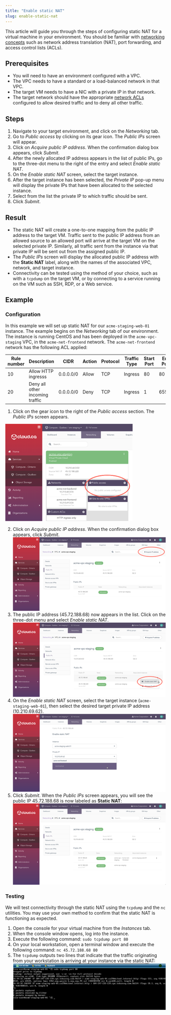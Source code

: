 ```yaml
---
title: "Enable static NAT"
slug: enable-static-nat
---
```



This article will guide you through the steps of configuring static NAT for a virtual machine in your environment.  You should be familiar with [networking concepts](../basic-concepts/what-is-a-vpc.md) such as network address translation (NAT), port forwarding, and access control lists (ACLs).

## Prerequisites

- You will need to have an environment configured with a VPC.
- The VPC needs to have a standard or a load-balanced network in that VPC.
- The target VM needs to have a NIC with a private IP in that network.
- The target network should have the appropriate [network ACLs](securing-your-network.md) configured to allow desired traffic and to deny all other traffic.

## Steps

1. Navigate to your target environment, and click on the *Networking* tab.
1. Go to *Public access* by clicking on its gear icon.  The *Public IPs* screen will appear.
1. Click on *Acquire public IP address*.  When the confirmation dialog box appears, click *Submit*.
1. After the newly allocated IP address appears in the list of public IPs, go to the three-dot menu to the right of the entry and select *Enable static NAT*.
1. On the *Enable static NAT* screen, select the target instance.
1. After the target instance has been selected, the *Private IP* pop-up menu will display the private IPs that have been allocated to the selected instance.
1. Select from the list the private IP to which traffic should be sent.
1. Click *Submit*.

## Result

- The static NAT will create a one-to-one mapping from the public IP address to the target VM.  Traffic sent to the public IP address from an allowed source to an allowed port will arrive at the target VM on the selected private IP.  Similarly, all traffic sent from the instance via that private IP will be sent out from the assigned public IP.
- The *Public IPs* screen will display the allocated public IP address with the **Static NAT** label, along with the names of the associated VPC, network, and target instance.
- Connectivity can be tested using the method of your choice, such as with a `tcpdump` on the target VM, or by connecting to a service running on the VM such as SSH, RDP, or a Web service.

## Example

### Configuration

In this example we will set up static NAT for our `acme-staging-web-01` instance.  The example begins on the *Networking* tab of our environment.  The instance is running CentOS and has been deployed in the `acme-vpc-staging` VPC, in the `acme-net-frontend` network.  The `acme-net-frontend` network has the following ACL applied:

| Rule number | Description | CIDR | Action | Protocol | Traffic Type | Start Port | End Port |
| --- | --- | --- | --- | --- | --- | --- | --- |
| 10 | Allow HTTP ingresss | 0.0.0.0/0 | Allow | TCP | Ingress | 80 | 80 |
| 20 | Deny all other incoming traffic | 0.0.0.0/0 | Deny | TCP | Ingress | 1 | 65535 |

1. Click on the gear icon to the right of the *Public access* section.  The *Public IPs* screen appears.
<img src="/assets/static-nat-public-access-en.png" width="400">

2. Click on *Acquire public IP address*.  When the confirmation dialog box appears, click *Submit*.
![Acquire public IP address](/assets/static-nat-acquire-ip-address-en.png)
1. The public IP address (45.72.188.68) now appears in the list.  Click on the three-dot menu and select *Enable static NAT*.
![Enable static NAT](/assets/static-nat-enable-en.png)
1. On the *Enable static NAT* screen, select the target instance (`acme-staging-web-01`), then select the desired target private IP address (10.210.69.62).
![Select instance and private IP](/assets/static-nat-select-instance-en.png)
1. Click *Submit*.  When the *Public IPs* screen appears, you will see the public IP 45.72.188.68 is now labeled as **Static NAT**:
![Static NAT configuration complete](/assets/static-nat-complete-en.png)


### Testing

We will test connectivity through the static NAT using the `tcpdump` and the `nc` utilities.  You may use your own method to confirm that the static NAT is functioning as expected.

1. Open the console for your virtual machine from the *Instances* tab.
1. When the console window opens, log into the instance.
1. Execute the following command:
`sudo tcpdump port 80`
1. On your local workstation, open a terminal window and execute the following command:
`nc 45.72.188.68 80`
1. The `tcpdump` outputs two lines that indicate that the traffic originating from your workstation is arriving at your instance via the static NAT:
![Results of tcpdump](/assets/static-nat-tcpdump-en.png)
